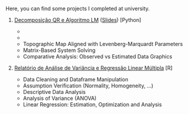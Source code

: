 Here, you can find some projects I completed at university.

1) [Decomposição QR e Algoritmo LM](https://hugoverissimo21.github.io/University-Projects/Decomposição%20QR%20e%20Algoritmo%20LM/ani_trabalho.pdf) ([Slides](https://hugoverissimo21.github.io/University-Projects/Decomposição%20QR%20e%20Algoritmo%20LM/ani_quarto.html#/title-slide)) [Python]

    -   
    -   
    -   Topographic Map Aligned with Levenberg-Marquardt Parameters
    -   Matrix-Based System Solving
    -   Comparative Analysis: Observed vs Estimated Data Graphics

2) [Relatório de Análise de Variância e Regressão Linear Múltipla](https://hugoverissimo21.github.io/University-Projects/Relatório%20de%20Análise%20de%20Variância%20e%20Regressão%20Linear%20Múltipla/AEII_main.pdf) [R]

    - Data Cleaning and Dataframe Manipulation
    - Assumption Verification (Normality, Homogeneity, ...)
    - Descriptive Data Analysis
    - Analysis of Variance (ANOVA)
    - Linear Regression: Estimation, Optimization and Analysis
